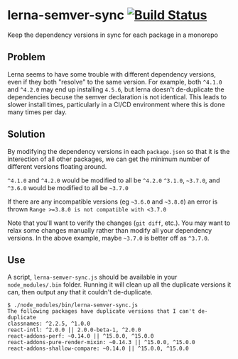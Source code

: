 # lerna-semver-sync [![Build Status](https://travis-ci.org/snyamathi/lerna-semver-sync.svg?branch=master)](https://travis-ci.org/snyamathi/lerna-semver-sync)
Keep the dependency versions in sync for each package in a monorepo

## Problem
Lerna seems to have some trouble with different dependency versions, even if they both "resolve" to the same version.  For example, both `^4.1.0` and `^4.2.0` may end up installing `4.5.6`, but lerna doesn't de-duplicate the dependencies becuse the semver declaration is not identical.  This leads to slower install times, particularly in a CI/CD environment where this is done many times per day.

## Solution
By modifying the dependency versions in each `package.json` so that it is the interection of all other packages, we can get the minimum number of different versions floating around.

`^4.1.0` and `^4.2.0` would be modified to all be `^4.2.0`
`^3.1.0`, `~3.7.0`, and `^3.6.0` would be modified to all be `~3.7.0`

If there are any incompatible versions (eg `~3.6.0` and `~3.8.0`) an error is thrown `Range >=3.8.0 is not compatible with <3.7.0`

Note that you'll want to verify the changes (`git diff`, etc.).  You may want to relax some changes manually rather than modify all your dependency versions.  In the above example, maybe `~3.7.0` is better off as `^3.7.0`.

## Use

A script, `lerna-semver-sync.js` should be available in your `node_modules/.bin` folder.  Running it will clean up all the duplicate versions it can, then output any that it couldn't de-duplicate.

```
$ ./node_modules/bin/lerna-semver-sync.js
The following packages have duplicate versions that I can't de-duplicate
classnames: ^2.2.5, ^1.0.0
react-intl: ^2.0.0 || 2.0.0-beta-1, ^2.0.0
react-addons-perf: ~0.14.0 || ^15.0.0, ^15.0.0
react-addons-pure-render-mixin: ~0.14.3 || ^15.0.0, ^15.0.0
react-addons-shallow-compare: ~0.14.0 || ^15.0.0, ^15.0.0
```
